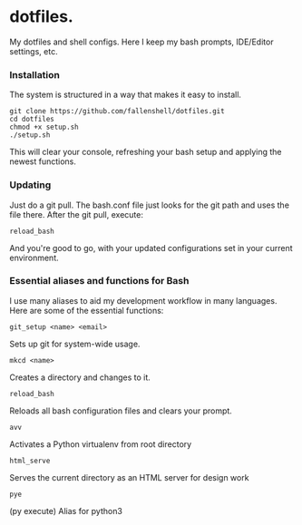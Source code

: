 # dotfiles.
My dotfiles and shell configs. Here I keep my bash prompts, IDE/Editor settings, etc. 

### Installation
The system is structured in a way that makes it easy to install.

    git clone https://github.com/fallenshell/dotfiles.git
    cd dotfiles
    chmod +x setup.sh 
    ./setup.sh
    
This will clear your console, refreshing your bash setup and applying the newest functions. 

### Updating
Just do a git pull. The bash.conf file just looks for the git path and uses the file there. After the git pull, execute:

    reload_bash
  
And you're good to go, with your updated configurations set in your current environment.

### Essential aliases and functions for Bash
I use many aliases to aid my development workflow in many languages. Here are some of the essential functions:

    git_setup <name> <email>
  Sets up git for system-wide usage.
  
    mkcd <name>
  Creates a directory and changes to it.
  
    reload_bash
  Reloads all bash configuration files and clears your prompt.
  
    avv
  Activates a Python virtualenv from root directory
  
    html_serve
  Serves the current directory as an HTML server for design work
  
    pye
  (py execute)
  Alias for python3
